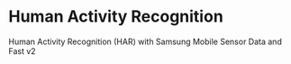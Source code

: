 # Human Activity Recognition
 Human Activity Recognition (HAR) with Samsung Mobile Sensor Data and Fast v2

 
